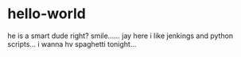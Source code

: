 # hello-world 
he is a smart dude right? smile......
jay here
i like jenkings and python scripts...
i wanna hv spaghetti tonight...
